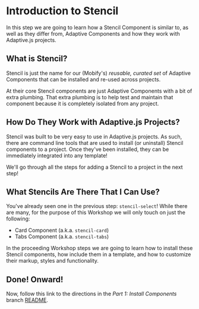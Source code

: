 # Introduction to Stencil

In this step we are going to learn how a Stencil Component is similar to, as well as they differ from, Adaptive Components and how they work with Adaptive.js projects.


## What is Stencil?

Stencil is just the name for our (Mobify's) *reusable, curated set* of Adaptive Components that can be installed and re-used across projects.

At their core Stencil components are just Adaptive Components with a bit of extra plumbing. That extra plumbing is to help test and maintain that component because it is completely isolated from any project.


## How Do They Work with Adaptive.js Projects?

Stencil was built to be very easy to use in Adaptive.js projects. As such, there are command line tools that are used to install (or uninstall) Stencil components to a project. Once they've been installed, they can be immediately integrated into any template!

We'll go through all the steps for adding a Stencil to a project in the next step!


## What Stencils Are There That I Can Use?

You've already seen one in the previous step: `stencil-select`! While there are many, for the purpose of this Workshop we will only touch on just the following:

* Card Component (a.k.a. `stencil-card`)
* Tabs Component (a.k.a. `stencil-tabs`)

In the proceeding Workshop steps we are going to learn how to install these Stencil components, how include them in a template, and how to customize their markup, styles and functionality.


## Done! Onward!

Now, follow this link to the directions in the _Part 1: Install Components_ branch [README](https://github.com/mobify/workshop--adaptivejs-components/blob/part-1\/install-components/README.md).
